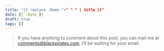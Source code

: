 ```yaml
---
title: "{{ replace .Name "-" " " | title }}"
date: {{ .Date }}
draft: true
tags: []
---
```



> If you have anything to comment about this post, you can mail me at [comments@blackpiratex.com](mailto:comments@blackpiratex.com), I'll be waiting for your email.

